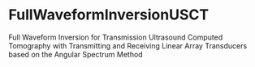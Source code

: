 # FullWaveformInversionUSCT
Full Waveform Inversion for Transmission Ultrasound Computed Tomography with Transmitting and Receiving Linear Array Transducers based on the Angular Spectrum Method
